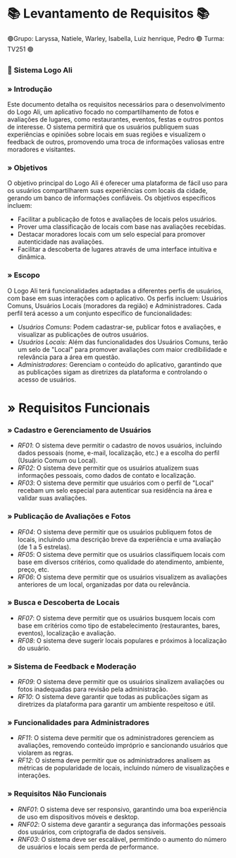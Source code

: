 # 📚 **Levantamento de Requisitos** 📚

🟢Grupo: Laryssa, Natiele, Warley, Isabella, Luiz henrique, Pedro 🟢 Turma: TV251 🟢

### 👾 **Sistema Logo Ali** 

### » **Introdução**  
Este documento detalha os requisitos necessários para o desenvolvimento do Logo Ali, um aplicativo focado no compartilhamento de fotos e avaliações de lugares, como restaurantes, eventos, festas e outros pontos de interesse. O sistema permitirá que os usuários publiquem suas experiências e opiniões sobre locais em suas regiões e visualizem o feedback de outros, promovendo uma troca de informações valiosas entre moradores e visitantes.


### » **Objetivos** 
O objetivo principal do Logo Ali é oferecer uma plataforma de fácil uso para os usuários compartilharem suas experiências com locais da cidade, gerando um banco de informações confiáveis. Os objetivos específicos incluem:  
- Facilitar a publicação de fotos e avaliações de locais pelos usuários.  
- Prover uma classificação de locais com base nas avaliações recebidas.  
- Destacar moradores locais com um selo especial para promover autenticidade nas avaliações.  
- Facilitar a descoberta de lugares através de uma interface intuitiva e dinâmica.

### » **Escopo**  
O Logo Ali terá funcionalidades adaptadas a diferentes perfis de usuários, com base em suas interações com o aplicativo. Os perfis incluem: Usuários Comuns, Usuários Locais (moradores da região) e Administradores. Cada perfil terá acesso a um conjunto específico de funcionalidades:  
- *Usuários Comuns*: Podem cadastrar-se, publicar fotos e avaliações, e visualizar as publicações de outros usuários.  
- *Usuários Locais*: Além das funcionalidades dos Usuários Comuns, terão um selo de "Local" para promover avaliações com maior credibilidade e relevância para a área em questão.  
- *Administradores*: Gerenciam o conteúdo do aplicativo, garantindo que as publicações sigam as diretrizes da plataforma e controlando o acesso de usuários.

# » **Requisitos Funcionais**

### » **Cadastro e Gerenciamento de Usuários** 
- *RF01*: O sistema deve permitir o cadastro de novos usuários, incluindo dados pessoais (nome, e-mail, localização, etc.) e a escolha do perfil (Usuário Comum ou Local).  
- *RF02*: O sistema deve permitir que os usuários atualizem suas informações pessoais, como dados de contato e localização.  
- *RF03*: O sistema deve permitir que usuários com o perfil de "Local" recebam um selo especial para autenticar sua residência na área e validar suas avaliações.

### » **Publicação de Avaliações e Fotos** 
- *RF04*: O sistema deve permitir que os usuários publiquem fotos de locais, incluindo uma descrição breve da experiência e uma avaliação (de 1 a 5 estrelas).  
- *RF05*: O sistema deve permitir que os usuários classifiquem locais com base em diversos critérios, como qualidade do atendimento, ambiente, preço, etc.  
- *RF06*: O sistema deve permitir que os usuários visualizem as avaliações anteriores de um local, organizadas por data ou relevância.

### » **Busca e Descoberta de Locais** 
- *RF07*: O sistema deve permitir que os usuários busquem locais com base em critérios como tipo de estabelecimento (restaurantes, bares, eventos), localização e avaliação.  
- *RF08*: O sistema deve sugerir locais populares e próximos à localização do usuário.

### » **Sistema de Feedback e Moderação** 
- *RF09*: O sistema deve permitir que os usuários sinalizem avaliações ou fotos inadequadas para revisão pela administração.  
- *RF10*: O sistema deve garantir que todas as publicações sigam as diretrizes da plataforma para garantir um ambiente respeitoso e útil.

### » **Funcionalidades para Administradores**
- *RF11*: O sistema deve permitir que os administradores gerenciem as avaliações, removendo conteúdo impróprio e sancionando usuários que violarem as regras.  
- *RF12*: O sistema deve permitir que os administradores analisem as métricas de popularidade de locais, incluindo número de visualizações e interações.

### » **Requisitos Não Funcionais**
- *RNF01*: O sistema deve ser responsivo, garantindo uma boa experiência de uso em dispositivos móveis e desktop.  
- *RNF02*: O sistema deve garantir a segurança das informações pessoais dos usuários, com criptografia de dados sensíveis.  
- *RNF03*: O sistema deve ser escalável, permitindo o aumento do número de usuários e locais sem perda de performance.
